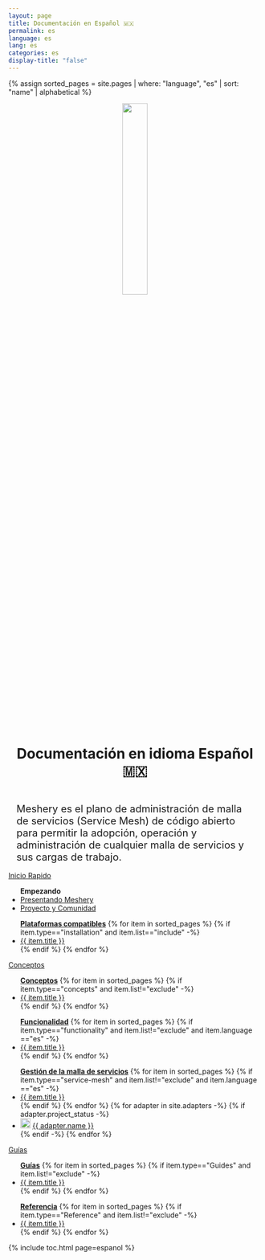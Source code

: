```yaml
---
layout: page
title: Documentación en Español 🇲🇽
permalink: es
language: es
lang: es
categories: es
display-title: "false"
---
```


{% assign sorted_pages = site.pages | where: "language", "es" | sort: "name" | alphabetical %}

<div style="display: block; text-align: center; margin-bottom: 30px;">
    <a href="https://layer5.io/meshery">
    <img style="width: calc(100% / 3.2); margin-bottom: 20px;"
         src="/assets/img/meshery/meshery-logo-light-text.svg" />
    </a>
    <p>
      <h1>Documentación en idioma Español 🇲🇽</h1>
    </p>
</div>

<!-- Contribuir Inicio-->
<p style="margin:auto;padding:1rem;font-size: 1.25rem;">Meshery es el plano de administración de malla de servicios (Service Mesh) de código abierto para permitir la adopción, operación y administración de cualquier malla de servicios y sus cargas de trabajo.</p>
<div class="wrapper" style="text-align: left;">

  <!-- QUICK START -->
  <div>
    <a href="{{ site.baseurl }}/es/installation/quick-start">
        <div class="overview">Inicio&nbsp;Rapido</div>
    </a>
    <ul><b>Empezando</b>
        <li><a href="{{ site.baseurl }}/es/overview">Presentando Meshery</a></li>
        <li><a href="{{ site.baseurl }}/es/project">Proyecto y Comunidad</a></li>        
    </ul>
    <ul><b><a href="{{ site.baseurl }}/es/installation/platforms" class="text-black">Plataformas compatibles</a></b>
        {% for item in sorted_pages %}
        {% if item.type=="installation" and item.list=="include" -%}
          <li><a href="{{ site.baseurl }}{{ item.url }}">{{ item.title }}</a>
          </li>
          {% endif %}
        {% endfor %}
      </ul>
  </div>
  
  <!-- CONCEPTS -->
  <div>
    <a href="{{ site.baseurl }}/es/concepts">
        <div class="overview">Conceptos</div>
    </a>
    <ul><b><a href="{{ site.baseurl }}/es/concepts" class="text-black">Conceptos</a></b>
      {% for item in sorted_pages %}
      {% if item.type=="concepts" and item.list!="exclude" -%}
        <li><a href="{{ site.baseurl }}{{ item.url }}">{{ item.title }}</a>
        </li>
        {% endif %}
      {% endfor %}
    </ul>
    <ul><b><a href="{{ site.baseurl }}/es/functionality" class="text-black">Funcionalidad</a></b>
      {% for item in sorted_pages %}
        <!-- {{ item.title }}|{{ item.type }}|{{ item.list }}|{{ item.language }}<br> -->
      {% if item.type=="functionality" and item.list!="exclude" and item.language =="es" -%}
        <li><a href="{{ site.baseurl }}{{ item.url }}">{{ item.title }}</a>
        </li>
        {% endif %}
      {% endfor %}
    </ul>
    <ul><b><a href="{{ site.baseurl }}/es/service-meshes" class="text-black">Gestión de la malla de servicios</a></b>
      {% for item in sorted_pages %}
      {% if item.type=="service-mesh" and item.list!="exclude" and item.language =="es" -%}
        <li><a href="{{ site.baseurl }}{{ item.url }}">{{ item.title }}</a>
        </li>
        {% endif %}
      {% endfor %}
      {% for adapter in site.adapters -%}
      {% if adapter.project_status -%}
        <li><img src="{{ adapter.image }}" style="width:20px" /> <a href="{{ site.baseurl }}{{ adapter.url }}">{{ adapter.name }}</a></li>
      {% endif -%}
      {% endfor %}
    </ul>
  </div>

  <!-- GUIDES -->
  <div>
    <a href="{{ site.baseurl }}/es/guides">
        <div class="overview">Guías</div>
    </a>
    <ul><b><a href="{{ site.baseurl }}/es/guides" class="text-black">Guías</a></b>
      {% for item in sorted_pages %}
      {% if item.type=="Guides" and item.list!="exclude" -%}
        <li><a href="{{ site.baseurl }}{{ item.url }}">{{ item.title }}</a>
        </li>
        {% endif %}
      {% endfor %}
    </ul>
    <ul><b><a href="{{ site.baseurl }}/es/reference" class="text-black">Referencia</a></b>
        {% for item in sorted_pages %}
        {% if item.type=="Reference" and item.list!="exclude" -%}
          <li><a href="{{ site.baseurl }}{{ item.url }}">{{ item.title }}</a>
          </li>
          {% endif %}
        {% endfor %}
      </ul>
  </div>
</div>



<!-- <div style="text-align:center;padding:0;margin:0;">
<img src="https://layer5.io/assets/images/meshery/meshery-logo-shadow-light-white-text-side.svg" width="60%" />
<h1>Documentation</h1>
</div> -->
{% include toc.html page=espanol %}
